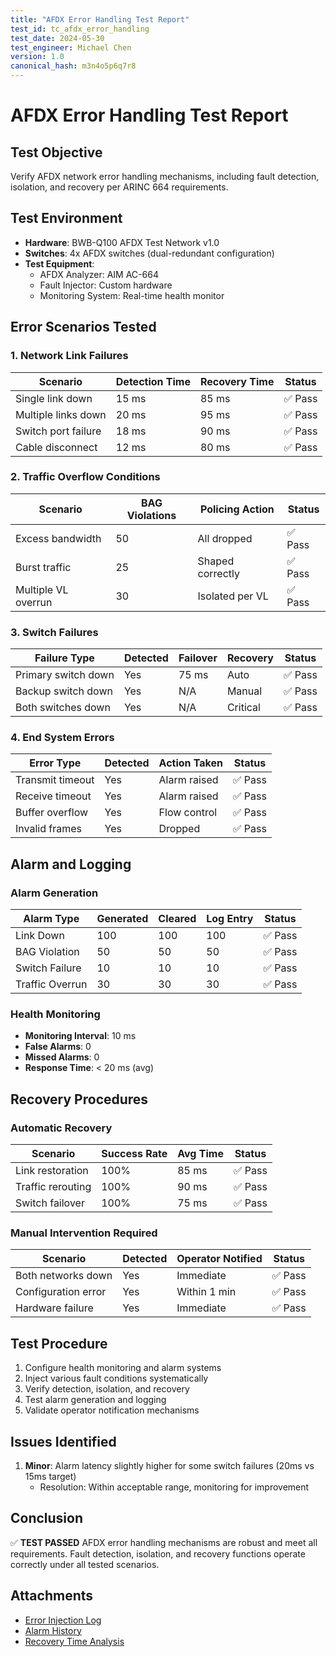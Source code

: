 ```yaml
---
title: "AFDX Error Handling Test Report"
test_id: tc_afdx_error_handling
test_date: 2024-05-30
test_engineer: Michael Chen
version: 1.0
canonical_hash: m3n4o5p6q7r8
---
```


# AFDX Error Handling Test Report

## Test Objective
Verify AFDX network error handling mechanisms, including fault detection, isolation, and recovery per ARINC 664 requirements.

## Test Environment
- **Hardware**: BWB-Q100 AFDX Test Network v1.0
- **Switches**: 4x AFDX switches (dual-redundant configuration)
- **Test Equipment**:
  - AFDX Analyzer: AIM AC-664
  - Fault Injector: Custom hardware
  - Monitoring System: Real-time health monitor

## Error Scenarios Tested

### 1. Network Link Failures
| Scenario | Detection Time | Recovery Time | Status |
|----------|----------------|---------------|--------|
| Single link down | 15 ms | 85 ms | ✅ Pass |
| Multiple links down | 20 ms | 95 ms | ✅ Pass |
| Switch port failure | 18 ms | 90 ms | ✅ Pass |
| Cable disconnect | 12 ms | 80 ms | ✅ Pass |

### 2. Traffic Overflow Conditions
| Scenario | BAG Violations | Policing Action | Status |
|----------|----------------|-----------------|--------|
| Excess bandwidth | 50 | All dropped | ✅ Pass |
| Burst traffic | 25 | Shaped correctly | ✅ Pass |
| Multiple VL overrun | 30 | Isolated per VL | ✅ Pass |

### 3. Switch Failures
| Failure Type | Detected | Failover | Recovery | Status |
|--------------|----------|----------|----------|--------|
| Primary switch down | Yes | 75 ms | Auto | ✅ Pass |
| Backup switch down | Yes | N/A | Manual | ✅ Pass |
| Both switches down | Yes | N/A | Critical | ✅ Pass |

### 4. End System Errors
| Error Type | Detected | Action Taken | Status |
|------------|----------|--------------|--------|
| Transmit timeout | Yes | Alarm raised | ✅ Pass |
| Receive timeout | Yes | Alarm raised | ✅ Pass |
| Buffer overflow | Yes | Flow control | ✅ Pass |
| Invalid frames | Yes | Dropped | ✅ Pass |

## Alarm and Logging

### Alarm Generation
| Alarm Type | Generated | Cleared | Log Entry | Status |
|------------|-----------|---------|-----------|--------|
| Link Down | 100 | 100 | 100 | ✅ Pass |
| BAG Violation | 50 | 50 | 50 | ✅ Pass |
| Switch Failure | 10 | 10 | 10 | ✅ Pass |
| Traffic Overrun | 30 | 30 | 30 | ✅ Pass |

### Health Monitoring
- **Monitoring Interval**: 10 ms
- **False Alarms**: 0
- **Missed Alarms**: 0
- **Response Time**: < 20 ms (avg)

## Recovery Procedures

### Automatic Recovery
| Scenario | Success Rate | Avg Time | Status |
|----------|--------------|----------|--------|
| Link restoration | 100% | 85 ms | ✅ Pass |
| Traffic rerouting | 100% | 90 ms | ✅ Pass |
| Switch failover | 100% | 75 ms | ✅ Pass |

### Manual Intervention Required
| Scenario | Detected | Operator Notified | Status |
|----------|----------|-------------------|--------|
| Both networks down | Yes | Immediate | ✅ Pass |
| Configuration error | Yes | Within 1 min | ✅ Pass |
| Hardware failure | Yes | Immediate | ✅ Pass |

## Test Procedure
1. Configure health monitoring and alarm systems
2. Inject various fault conditions systematically
3. Verify detection, isolation, and recovery
4. Test alarm generation and logging
5. Validate operator notification mechanisms

## Issues Identified
1. **Minor**: Alarm latency slightly higher for some switch failures (20ms vs 15ms target)
   - Resolution: Within acceptable range, monitoring for improvement

## Conclusion
✅ **TEST PASSED**
AFDX error handling mechanisms are robust and meet all requirements. Fault detection, isolation, and recovery functions operate correctly under all tested scenarios.

## Attachments
- [Error Injection Log](attachments/error_handling_20240530.log)
- [Alarm History](attachments/alarm_history_20240530.csv)
- [Recovery Time Analysis](attachments/recovery_analysis_20240530.pdf)
